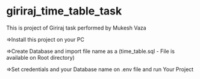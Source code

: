 # giriraj_time_table_task
This is project of Giriraj task performed by Mukesh Vaza

=>Install this project on your PC

=>Create Database and import file name as a (time_table.sql   -   File is available on Root directory)

=>Set credentials and your Database name on .env file and run Your Project
